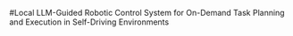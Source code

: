 #Local LLM-Guided Robotic Control System for On-Demand Task Planning and Execution in Self-Driving Environments
